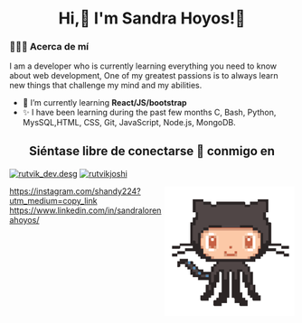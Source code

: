 <h1 align="center">Hi,👋 I'm Sandra Hoyos!🌺</h1>

<h3> 👨🏻‍💻   Acerca de mí </h3>

I am a developer who is currently learning everything you need to know about web development,
One of my greatest passions is to always learn new things that challenge my mind and my abilities.

- 🌱  I’m currently learning **React/JS/bootstrap**
- ✨  I have been learning during the past few months C, Bash, Python, MysSQL,HTML, CSS, Git, JavaScript, Node.js, MongoDB. 


<h2 align="center">Siéntase libre de conectarse 👥 conmigo en</h2>
<p align="centro">
<a href="" target="blank"><img align="center" src="https://cdn.jsdelivr.net/npm/simple-icons@3.0 .1/icons/instagram.svg" alt="rutvik_dev.desg" altura="30" ancho="40" /></a>
<a href="" target="blank"><img align="center" src="https://cdn.jsdelivr.net/npm/simple-icons@3.0 .1/icons/linkedin.svg" alt="rutvikjoshi" height="30" width="40" /></a>
</p>

 <img align='right' src="https://raw.githubusercontent.com/iCharlesZ/FigureBed/master/img/octocat.gif" width="230">


 https://instagram.com/shandy224?utm_medium=copy_link
 https://www.linkedin.com/in/sandralorenahoyos/